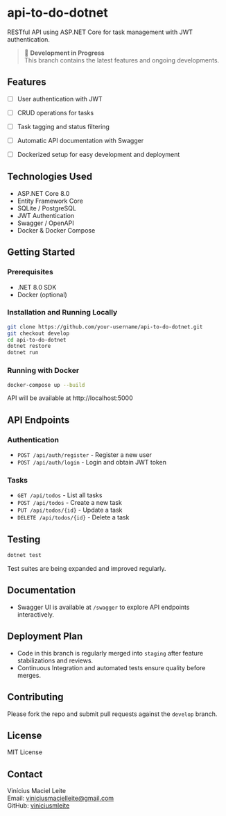 # api-to-do-dotnet

RESTful API using ASP.NET Core for task management with JWT authentication.

> 🚧 **Development in Progress**  
> This branch contains the latest features and ongoing developments.

## Features

- [ ] User authentication with JWT

- [ ] CRUD operations for tasks

- [ ] Task tagging and status filtering

- [ ] Automatic API documentation with Swagger

- [ ] Dockerized setup for easy development and deployment

## Technologies Used

- ASP.NET Core 8.0
- Entity Framework Core
- SQLite / PostgreSQL
- JWT Authentication
- Swagger / OpenAPI
- Docker & Docker Compose

## Getting Started

### Prerequisites

- .NET 8.0 SDK
- Docker (optional)

### Installation and Running Locally

```bash
git clone https://github.com/your-username/api-to-do-dotnet.git
git checkout develop
cd api-to-do-dotnet
dotnet restore
dotnet run
```

### Running with Docker

```bash
docker-compose up --build
```

API will be available at http://localhost:5000

## API Endpoints

### Authentication

- `POST /api/auth/register` - Register a new user
- `POST /api/auth/login` - Login and obtain JWT token

### Tasks

- `GET /api/todos` - List all tasks
- `POST /api/todos` - Create a new task
- `PUT /api/todos/{id}` - Update a task
- `DELETE /api/todos/{id}` - Delete a task

## Testing

```bash
dotnet test
```

Test suites are being expanded and improved regularly.

## Documentation

- Swagger UI is available at `/swagger` to explore API endpoints interactively.

## Deployment Plan

- Code in this branch is regularly merged into `staging` after feature stabilizations and reviews.
- Continuous Integration and automated tests ensure quality before merges.

## Contributing

Please fork the repo and submit pull requests against the `develop` branch.

## License

MIT License

## Contact

Vinícius Maciel Leite  
Email: viniciusmacielleite@gmail.com  
GitHub: [viniciusmleite](https://github.com/viniciusmleite)
